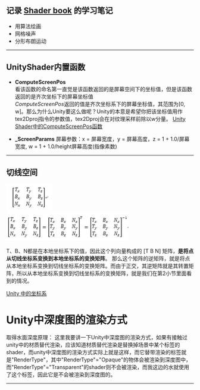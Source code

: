## 记录 [Shader book](https://thebookofshaders.com/?lan=ch) 的学习笔记  

+ 用算法绘画
+ 网格噪声
+ 分形布朗运动  

******

## UnityShader内置函数  

+ **ComputeScreenPos**  
    看该函数的命名第一直觉是该函数返回的是屏幕空间下的坐标值，但是该函数返回的是齐次坐标下的屏幕坐标值  
    *ComputeScreenPos*返回的值是齐次坐标系下的屏幕坐标值，其范围为[0, w]。那么为什么Unity要这么做呢？Unity的本意是希望你把该坐标值用作tex2Dproj指令的参数值，tex2Dproj会在对纹理采样前除以w分量。
    [Unity Shader中的ComputeScreenPos函数](https://www.jianshu.com/p/df878a386bec)  

>
+ **_ScreenParams**
    屏幕参数：x = 屏幕宽度，y = 屏幕高度，z =  1 + 1.0/屏幕宽度, w = 1 + 1.0/height屏幕高度(指像素数)

******

## 切线空间  
![tnb](textures/TNB.png)  
![tnb](textures/TNB2.png)   

T、B、N都是在本地坐标系下的值，因此这个列向量构成的 [T B N] 矩阵，**是将点从切线坐标系变换到本地坐标系的变换矩阵**。 那么这个矩阵的逆矩阵，就是将点从本地坐标系变换到切线坐标系的变换矩阵。而由于正交，其逆矩阵就是其转置矩阵，所以从本地坐标系变换到切线坐标系的变换矩阵，就是我们在第2小节里面看到的情况。 
 
[Unity 中的坐标系](https://blog.csdn.net/ronintao/article/details/52136673) 

# Unity中深度图的渲染方式
取得水面深度原理：
这里我要讲一下Unity中深度图的渲染方式，如果有接触过unity中的材质替代渲染，应该知道材质替代渲染是替换掉场景中某个标签的shader，而unity中深度图的渲染方式实际上就是这样，而它替带渲染的标签就是"RenderType"，其中"RenderType"="Opaque"的物体会被渲染到深度图中，而"RenderType"="Transparent"的shader则不会被渲染，而我这边的水就使用了这个标签，因此它是不会被渲染到深度图的。

******